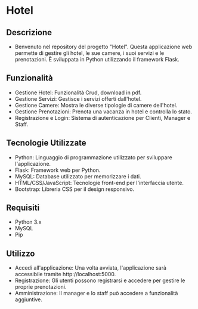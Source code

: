 # Hotel

## Descrizione
- Benvenuto nel repository del progetto "Hotel". Questa applicazione web permette di gestire gli hotel, le sue camere, i suoi servizi e le prenotazioni. È sviluppata in Python utilizzando il framework Flask.

## Funzionalità
- Gestione Hotel: Funzionalità Crud, download in pdf.
- Gestione Servizi: Gestisce i servizi offerti dall'hotel.
- Gestione Camere: Mostra le diverse tipologie di camere dell'hotel.
- Gestione Prenotazioni: Prenota una vacanza in hotel e controlla lo stato.
- Registrazione e Login: Sistema di autenticazione per Clienti, Manager e Staff.

## Tecnologie Utilizzate
- Python: Linguaggio di programmazione utilizzato per sviluppare l'applicazione.
- Flask: Framework web per Python.
- MySQL: Database utilizzato per memorizzare i dati.
- HTML/CSS/JavaScript: Tecnologie front-end per l'interfaccia utente.
- Bootstrap: Libreria CSS per il design responsivo.

## Requisiti
- Python 3.x
- MySQL
- Pip

## Utilizzo
- Accedi all'applicazione: Una volta avviata, l'applicazione sarà accessibile tramite http://localhost:5000.
- Registrazione: Gli utenti possono registrarsi e accedere per gestire le proprie prenotazioni.
- Amministrazione: Il manager e lo staff può accedere a funzionalità aggiuntive.

